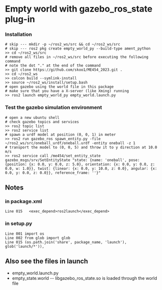 # Empty world with gazebo_ros_state plug-in
### Installation
```
# skip --- mkdir -p ~/ros2_ws/src && cd ~/ros2_ws/src
# skip --- ros2 pkg create empty_world_py --build-type ament_python
>> cd ~/ros2_ws/src
# remove all files in ~/ros2_ws/src before executing the following command
# note the dot "." at the end of the command
>> git clone https://github.com/skoo1/ME454_2023.git .
>> cd ~/ros2_ws
>> colcon build --symlink-install
>> source ~/ros2_ws/install/setup.bash
# open gazebo using the world file in this package
# make sure that you have a X-server (like Xming) running
>> ros2 launch empty_world_py empty_world.launch.py
```
### Test the gazebo simulation environment
```
# open a new ubuntu shell
# check gazebo topics and services
>> ros2 topic list
>> ros2 service list
# spawn a urdf model at position (0, 0, 1) in meter
>> ros2 run gazebo_ros spawn_entity.py -file ~/ros2_ws/src/oneball_urdf/oneball.urdf -entity oneball -z 1
# transport the model to (0, 0, 5) and throw it to y direction at 10.0 m/s
>> ros2 service call /me454/set_entity_state gazebo_msgs/srv/SetEntityState "state: {name: 'oneball', pose: {position: {x: 0.0, y: 0.0, z: 5.0}, orientation: {x: 0.0, y: 0.0, z: 0.0, w: 1.0}}, twist: {linear: {x: 0.0, y: 10.0, z: 0.0}, angular: {x: 0.0, y: 0.0, z: 0.0}}, reference_frame: ''}"

```


## Notes
### in package.xml
```
Line 015   <exec_depend>ros2launch</exec_depend>
```
### in setup.py
```
Line 001 import os
Line 002 from glob import glob
Line 015 (os.path.join('share', package_name, 'launch'), glob('launch/*')),
```
## Also see the files in launch
- empty_world.launch.py
- empty_state.world
-- libgazebo_ros_state.so is loaded through the world file
